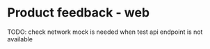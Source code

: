 # Product feedback - web

TODO: check network mock is needed when test api endpoint is not available
